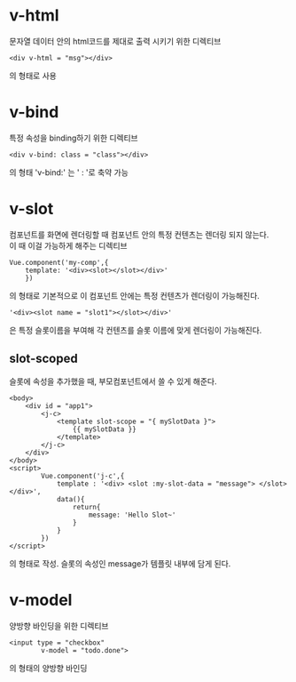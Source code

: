# v-html  
문자열 데이터 안의 html코드를 제대로 출력 시키기 위한 디렉티브  
```
<div v-html = "msg"></div> 
```
의 형태로 사용
# v-bind  
특정 속성을 binding하기 위한 디렉티브  
```
<div v-bind: class = "class"></div>
```
의 형태  'v-bind:' 는 ' : '로 축약 가능
# v-slot  
컴포넌트를 화면에 렌더링할 때 컴포넌트 안의 특정 컨텐츠는 렌더링 되지 않는다.  
이 때 이걸 가능하게 해주는 디렉티브  
```
Vue.component('my-comp',{
    template: '<div><slot></slot></div>'
    })
```
의 형태로 기본적으로 이 컴포넌트 안에는 특정 컨텐츠가 렌더링이 가능해진다.  
```
'<div><slot name = "slot1"></slot></div>'
```
은 특정 슬롯이름을 부여해 각 컨텐츠를 슬롯 이름에 맞게 렌더링이 가능해진다.  
## slot-scoped  
슬롯에 속성을 추가했을 때, 부모컴포넌트에서 쓸 수 있게 해준다.  
```
<body>
    <div id = "app1">
        <j-c>
            <template slot-scope = "{ mySlotData }">
                {{ mySlotData }}
            </template>
        </j-c>
    </div>
</body>
<script>
        Vue.component('j-c',{
            template : '<div> <slot :my-slot-data = "message"> </slot> </div>',
            data(){
                return{
                    message: 'Hello Slot~'
                }
            }
        })
</script>
```  
의 형태로 작성. 슬롯의 속성인 message가 템플릿 내부에 담게 된다.
# v-model  
양방향 바인딩을 위한 디렉티브  
```
<input type = "checkbox"
        v-model = "todo.done">
```  
의 형태의 양방향 바인딩
